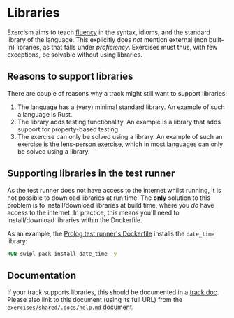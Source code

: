 # Libraries

Exercism aims to teach [fluency](/docs/using/product/fluency) in the syntax, idioms, and the standard library of the language.
This explicitly does _not_ mention external (non built-in) libraries, as that falls under _proficiency_.
Exercises must thus, with few exceptions, be solvable without using libraries.

## Reasons to support libraries

There are couple of reasons why a track might still want to support libraries:

1. The language has a (very) minimal standard library.
   An example of such a language is Rust.
2. The library adds testing functionality.
   An example is a library that adds support for property-based testing.
3. The exercise can only be solved using a library.
   An example of such an exercise is the [lens-person exercise](https://exercism.org/exercises/lens-person), which in most languages can only be solved using a library.

## Supporting libraries in the test runner

As the test runner does not have access to the internet whilst running, it is not possible to download libraries at run time.
The **only** solution to this problem is to install/download libraries at build time, where you _do_ have access to the internet.
In practice, this means you'll need to install/download libraries within the Dockerfile.

As an example, the [Prolog test runner's Dockerfile](https://github.com/exercism/prolog-test-runner/blob/ed7447a7518ede6ee3405e649f50aaec828e318b/Dockerfile) installs the `date_time` library:

```dockerfile
RUN swipl pack install date_time -y
```

## Documentation

If your track supports libraries, this should be documented in a [track doc](/docs/building/tracks/docs).
Please also link to this document (using its full URL) from the [`exercises/shared/.docs/help.md` document](/docs/building/tracks/shared-files#file-help-md).
